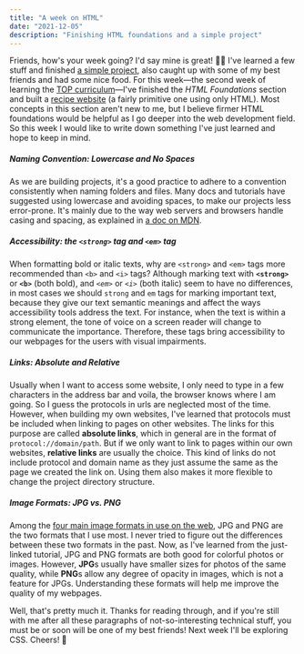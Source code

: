 ```yaml
---
title: "A week on HTML"
date: "2021-12-05"
description: "Finishing HTML foundations and a simple project"
---
```


Friends, how's your week going? I'd say mine is great! 🧚‍♀️ I've learned a few stuff and finished [a simple project](https://github.com/sharonytlau/odin-recipes), also caught up with some of my best friends and had some nice food. For this week—the second week of learning the [TOP curriculum](https://www.theodinproject.com/paths/foundations/courses/foundations)—I've finished the *HTML Foundations* section and built a [recipe website](https://sharonytlau.github.io/odin-recipes/) (a fairly primitive one using only HTML). Most concepts in this section aren't new to me, but I believe firmer HTML foundations would be helpful as I go deeper into the web development field. So this week I would like to write down something I've just learned and hope to keep in mind.

##### Naming Convention: Lowercase and No Spaces
As we are building projects, it's a good practice to adhere to a convention consistently when naming folders and files. Many docs and tutorials have suggested using lowercase and 
avoiding spaces, to make our projects less error-prone. It's mainly due to the way web servers and browsers handle casing and spacing, as explained in [a doc on MDN](https://developer.mozilla.org/en-US/docs/Learn/Getting_started_with_the_web/Dealing_with_files#an_aside_on_casing_and_spacing). 

##### Accessibility: the `<strong>` tag and `<em>` tag

When formatting bold or italic texts, why are  `<strong>` and `<em>` tags more recommended than `<b>` and `<i>` tags? Although marking text with <strong>`<strong>`</strong> or <b>`<b>`</b> (both bold), and <em>`<em>`</em> or <i>`<i>`</i> (both italic) seem to have no differences, in most cases we should `strong` and `em` tags for marking important text, because they give our text semantic meanings and affect the ways accessibility tools address the text. For instance, when the text is within a strong element, the tone of voice on a screen reader will change to communicate the importance. Therefore, these tags bring accessibility to our webpages for the users with visual impairments.

##### Links: Absolute and Relative 
Usually when I want to access some website, I only need to type in a few characters in the address bar and voila, the browser knows where I am going. So I guess the protocols in urls are neglected most of the time. However, when building my own websites, I've learned that protocols must be included when linking to pages on other websites. The links for this purpose are called **absolute links**, which in general are in the format of `protocol://domain/path`.
But if we only want to link to pages within our own websites, **relative links** are usually the choice. This kind of links do not include protocol and domain name as they just assume the same as the page we created the link on. Using them also makes it more flexible to change the project directory structure.

##### Image Formats: JPG vs. PNG
Among the [four main image formats in use on the web](https://www.internetingishard.com/html-and-css/links-and-images/#image-formats), JPG and PNG are the two formats that I use most. I never tried to figure out the differences between these two formats in the past. Now, as I've learned from the just-linked tutorial, JPG and PNG formats are both good for colorful photos or images. However, **JPG**s usually have smaller sizes for photos of the same quality, while **PNG**s allow any degree of opacity in images, which is not a feature for JPGs. Understanding these formats will help me improve the quality of my webpages.

Well, that's pretty much it. Thanks for reading through, and if you're still with me after all these paragraphs of not-so-interesting technical stuff, you must be or soon will be one of my best friends! Next week I'll be exploring CSS. Cheers! 🍻
